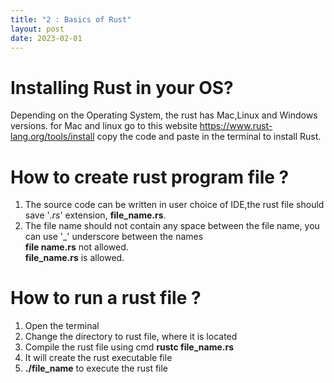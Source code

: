 ```yaml
---
title: "2 : Basics of Rust"
layout: post
date: 2023-02-01
---
```

# Installing Rust in your OS?
Depending on the Operating System, the rust has Mac,Linux and Windows versions.
for Mac and linux go to this website https://www.rust-lang.org/tools/install
copy the code and paste in the terminal to install Rust.

# How to create rust program file ?
1. The source code can be written in user choice of IDE,the rust file should save '*.rs*' extension, **file_name.rs**.
2. The file name should not contain any space between the file name, you can use '_' underscore between the names </br>
   **file name.rs** not allowed. </br>
   **file_name.rs** is allowed. </br>

# How to run a rust file ?
1. Open the terminal
2. Change the directory to rust file, where it is located
3. Compile the rust file using cmd **rustc file_name.rs**
4. It will create the rust executable file
5. **./file_name** to execute the rust file
